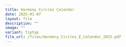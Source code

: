 ```yaml
---
title: Harmony Circles Calendar
date: 2025-01-07
layout: file
description: ""
image: ""
variant: tiptap
file_url: /files/Harmony_Circles_E_Calendar_2025.pdf
---
```

